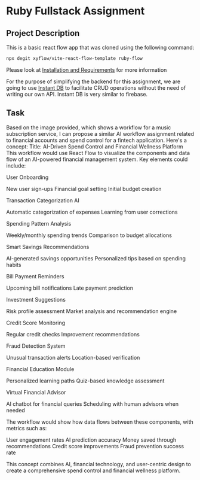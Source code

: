 # Ruby Fullstack Assignment

## Project Description

This is a basic react flow app that was cloned using the following command:

```bash
npx degit xyflow/vite-react-flow-template ruby-flow
```

Please look at [Installation and Requirements](https://reactflow.dev/learn/getting-started/installation-and-requirements) for more information

For the purpose of simplifying the backend for this assignment, we are going to use [Instant DB](https://www.instantdb.com/) to facilitate CRUD operations without the need of writing our own API. Instant DB is very similar to firebase.

## Task

Based on the image provided, which shows a workflow for a music subscription service, I can propose a similar AI workflow assignment related to financial accounts and spend control for a fintech application. Here's a concept:
Title: AI-Driven Spend Control and Financial Wellness Platform
This workflow would use React Flow to visualize the components and data flow of an AI-powered financial management system. Key elements could include:

User Onboarding

New user sign-ups
Financial goal setting
Initial budget creation

Transaction Categorization AI

Automatic categorization of expenses
Learning from user corrections

Spending Pattern Analysis

Weekly/monthly spending trends
Comparison to budget allocations

Smart Savings Recommendations

AI-generated savings opportunities
Personalized tips based on spending habits

Bill Payment Reminders

Upcoming bill notifications
Late payment prediction

Investment Suggestions

Risk profile assessment
Market analysis and recommendation engine

Credit Score Monitoring

Regular credit checks
Improvement recommendations

Fraud Detection System

Unusual transaction alerts
Location-based verification

Financial Education Module

Personalized learning paths
Quiz-based knowledge assessment

Virtual Financial Advisor

AI chatbot for financial queries
Scheduling with human advisors when needed

The workflow would show how data flows between these components, with metrics such as:

User engagement rates
AI prediction accuracy
Money saved through recommendations
Credit score improvements
Fraud prevention success rate

This concept combines AI, financial technology, and user-centric design to create a comprehensive spend control and financial wellness platform.
